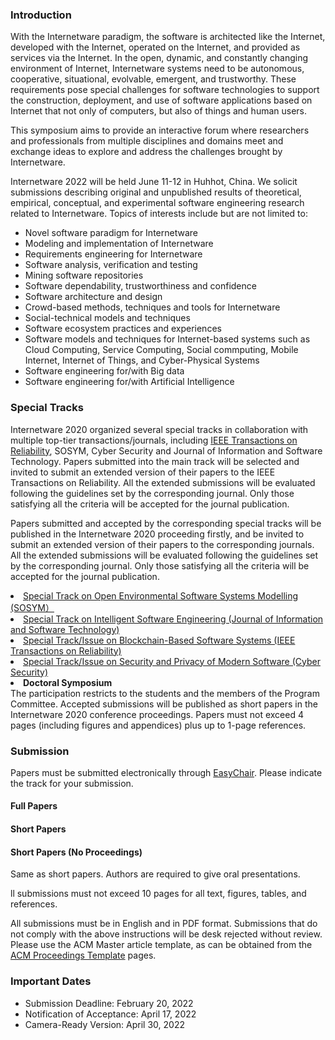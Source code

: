 ### Introduction

With the Internetware paradigm, the software is architected like the Internet, developed with the Internet, operated on the Internet, and provided as services via the Internet. In the open, dynamic, and constantly changing environment of Internet, Internetware systems need to be autonomous, cooperative, situational, evolvable, emergent, and trustworthy. These requirements pose special challenges for software technologies to support the construction, deployment, and use of software applications based on Internet that not only of computers, but also of things and human users.

This symposium aims to provide an interactive forum where researchers and professionals from multiple disciplines and domains meet and exchange ideas to explore and address the challenges brought by Internetware.

Internetware 2022 will be held June 11-12 in Huhhot, China. We solicit submissions describing original and unpublished results of theoretical, empirical, conceptual, and experimental software engineering research related to Internetware. Topics of interests include but are not limited to:

* Novel software paradigm for Internetware
* Modeling and implementation of Internetware
* Requirements engineering for Internetware
* Software analysis, verification and testing
* Mining software repositories
* Software dependability, trustworthiness and confidence
* Software architecture and design
* Crowd-based methods, techniques and tools for Internetware
* Social-technical models and techniques
* Software ecosystem practices and experiences
* Software models and techniques for Internet-based systems such as Cloud Computing, Service Computing, Social commputing, Mobile Internet, Internet of Things, and Cyber-Physical Systems
* Software engineering for/with Big data
* Software engineering for/with Artificial Intelligence

### Special Tracks

Internetware 2020 organized several special tracks in collaboration with multiple
 top-tier transactions/journals, including <a
     href="https://ieeexplore.ieee.org/xpl/RecentIssue.jsp?punumber=24">IEEE
     Transactions on Reliability</a>, SOSYM, Cyber Security and Journal of
 Information and Software Technology. Papers submitted into the main track will be
 selected and invited to submit an extended version of their papers to the IEEE
 Transactions on Reliability. All the extended submissions will be evaluated
 following the guidelines set by the corresponding journal. Only those satisfying all
 the criteria will be accepted for the journal publication.</p>

Papers submitted and accepted by the corresponding special tracks will be published
 in the Internetware 2020 proceeding firstly, and be invited to submit an extended
 version of their papers to the corresponding journals. All the extended submissions
 will be evaluated following the guidelines set by the corresponding journal. Only
 those satisfying all the criteria will be accepted for the journal publication.</p>
>

 <li><a href="./sp22.html">Special Track on Open Environmental Software Systems
         Modelling (SOSYM）</a></li>
 <li><a href="./sp11.html">Special Track on Intelligent Software Engineering (Journal
         of Information and Software Technology)</a></li>
 <li><a href="./sp44.html">Special Track/Issue on Blockchain-Based Software Systems
         (IEEE Transactions on Reliability)</a></li>
 <li><a href="./sp55.html">Special Track/Issue on Security and Privacy of Modern
         Software (Cyber Security)</a></li>
 <li><b> Doctoral Symposium</b><br />The participation restricts to the students and
     the members of the Program Committee. Accepted submissions will be published as
     short papers in the Internetware 2020 conference proceedings. Papers must not
     exceed 4 pages (including figures and appendices) plus up to 1-page references.
 </li>

### Submission

Papers must be submitted electronically through [EasyChair](https://easychair.org/conferences/?conf=internetware2022). Please indicate the track for your submission.

#### Full Papers

#### Short Papers

#### Short Papers (No Proceedings)

Same as short papers. Authors are required to give oral presentations.

ll submissions must not exceed 10 pages for all text, figures, tables, and
     references. 
     
All submissions must be in English and in PDF format. Submissions
that do not comply with the above instructions will be desk rejected without review.  Please use the ACM Master article template, as can be obtained from the [ACM Proceedings Template](https://www.acm.org/publications/proceedings-template) pages.

### Important Dates

* Submission Deadline: February 20, 2022
* Notification of Acceptance: April 17, 2022
* Camera-Ready Version: April 30, 2022

<div style="display: none;">
 <h3>Camera-Ready Instructions</h3>
 <p>Accepted Full papers must not exceed 10 pages for all text, figures, tables, and
     references. Accepted short papers must not exceed 6 pages for all text, figures,
     tables, and references. Please upload the camera copy via EasyChair. When
     uploading
     the camera copy, you must upload manuscripts including the source files and
     PDFs.
     You can compress the files in a zip file and upload the zip file.</p>

 <h3>Publication</h3>
 <p>All authors of accepted papers of will be asked to complete an electronic ACM
     Copyright form and will receive further instructions for preparing their camera
     ready versions. All accepted contributions will be published in the
     Internetware2022 electronic proceedings and in the ACM Digital Library. </p>
</div>